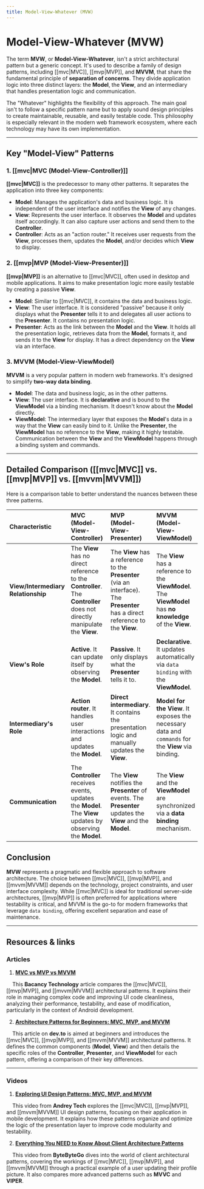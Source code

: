 ```yaml
---
title: Model-View-Whatever (MVW)
---
```

# Model-View-Whatever (MVW)

The term **MVW**, or **Model-View-Whatever**, isn't a strict architectural pattern but a generic concept. It's used to describe a family of design patterns, including [[mvc|MVC]], [[mvp|MVP]], and **MVVM**, that share the fundamental principle of **separation of concerns**. They divide application logic into three distinct layers: the **Model**, the **View**, and an intermediary that handles presentation logic and communication.

The "Whatever" highlights the flexibility of this approach. The main goal isn't to follow a specific pattern name but to apply sound design principles to create maintainable, reusable, and easily testable code. This philosophy is especially relevant in the modern web framework ecosystem, where each technology may have its own implementation.

---

## Key "Model-View" Patterns

### 1. [[mvc|MVC (Model-View-Controller)]]
**[[mvc|MVC]]** is the predecessor to many other patterns. It separates the application into three key components:
* **Model**: Manages the application's data and business logic. It is independent of the user interface and notifies the **View** of any changes.
* **View**: Represents the user interface. It observes the **Model** and updates itself accordingly. It can also capture user actions and send them to the **Controller**.
* **Controller**: Acts as an "action router." It receives user requests from the **View**, processes them, updates the **Model**, and/or decides which **View** to display.

### 2. [[mvp|MVP (Model-View-Presenter)]]
**[[mvp|MVP]]** is an alternative to [[mvc|MVC]], often used in desktop and mobile applications. It aims to make presentation logic more easily testable by creating a passive **View**.
* **Model**: Similar to [[mvc|MVC]], it contains the data and business logic.
* **View**: The user interface. It is considered "passive" because it only displays what the **Presenter** tells it to and delegates all user actions to the **Presenter**. It contains no presentation logic.
* **Presenter**: Acts as the link between the **Model** and the **View**. It holds all the presentation logic, retrieves data from the **Model**, formats it, and sends it to the **View** for display. It has a direct dependency on the **View** via an interface.

### 3. MVVM (Model-View-ViewModel)
**MVVM** is a very popular pattern in modern web frameworks. It's designed to simplify **two-way data binding**.
* **Model**: The data and business logic, as in the other patterns.
* **View**: The user interface. It is **declarative** and is bound to the **ViewModel** via a binding mechanism. It doesn't know about the **Model** directly.
* **ViewModel**: The intermediary layer that exposes the **Model**'s data in a way that the **View** can easily bind to it. Unlike the **Presenter**, the **ViewModel** has no reference to the **View**, making it highly testable. Communication between the **View** and the **ViewModel** happens through a binding system and commands.

---

## Detailed Comparison ([[mvc|MVC]] vs. [[mvp|MVP]] vs. [[mvvm|MVVM]])

Here is a comparison table to better understand the nuances between these three patterns.

| Characteristic | MVC (Model-View-Controller) | MVP (Model-View-Presenter) | MVVM (Model-View-ViewModel) |
| :--- | :--- | :--- | :--- |
| **View/Intermediary Relationship** | The **View** has no direct reference to the **Controller**. The **Controller** does not directly manipulate the **View**. | The **View** has a reference to the **Presenter** (via an interface). The **Presenter** has a direct reference to the **View**. | The **View** has a reference to the **ViewModel**. The **ViewModel** has **no knowledge** of the **View**. |
| **View's Role** | **Active**. It can update itself by observing the **Model**. | **Passive**. It only displays what the **Presenter** tells it to. | **Declarative**. It updates automatically via `data binding` with the **ViewModel**. |
| **Intermediary's Role** | **Action router**. It handles user interactions and updates the **Model**. | **Direct intermediary**. It contains the presentation logic and manually updates the **View**. | **Model for the View**. It exposes the necessary data and `commands` for the **View** via binding. |
| **Communication** | The **Controller** receives events, updates the **Model**. The **View** updates by observing the **Model**. | The **View** notifies the **Presenter** of events. The **Presenter** updates the **View** and the **Model**. | The **View** and the **ViewModel** are synchronized via a **data binding** mechanism. |

## Conclusion

**MVW** represents a pragmatic and flexible approach to software architecture. The choice between [[mvc|MVC]], [[mvp|MVP]], and [[mvvm|MVVM]] depends on the technology, project constraints, and user interface complexity. While [[mvc|MVC]] is ideal for traditional server-side architectures, [[mvp|MVP]] is often preferred for applications where testability is critical, and MVVM is the go-to for modern frameworks that leverage `data binding`, offering excellent separation and ease of maintenance.

---

## **Resources & links**

### **Articles**

1.  **[MVC vs MVP vs MVVM](https://www.bacancytechnology.com/blog/mvc-vs-mvp-vs-mvvm)**

    This **Bacancy Technology** article compares the [[mvc|MVC]], [[mvp|MVP]], and [[mvvm|MVVM]] architectural patterns. It explains their role in managing complex code and improving UI code cleanliness, analyzing their performance, testability, and ease of modification, particularly in the context of Android development.

2.  **[Architecture Patterns for Beginners: MVC, MVP, and MVVM](https://dev.to/chiragagg5k/architecture-patterns-for-beginners-mvc-mvp-and-mvvm-2pe7)**

    This article on **dev.to** is aimed at beginners and introduces the [[mvc|MVC]], [[mvp|MVP]], and [[mvvm|MVVM]] architectural patterns. It defines the common components (**Model**, **View**) and then details the specific roles of the **Controller**, **Presenter**, and **ViewModel** for each pattern, offering a comparison of their key differences.

---

### **Videos**

1.  **[Exploring UI Design Patterns: MVC, MVP, and MVVM](https://www.youtube.com/watch?v=tm_paZsPsrI)**

    This video from **Andrey Tech** explores the [[mvc|MVC]], [[mvp|MVP]], and [[mvvm|MVVM]] UI design patterns, focusing on their application in mobile development. It explains how these patterns organize and optimize the logic of the presentation layer to improve code modularity and testability.

2.  **[Everything You NEED to Know About Client Architecture Patterns](https://www.youtube.com/watch?v=I5c7fBgvkNY)**

    This video from **ByteByteGo** dives into the world of client architectural patterns, covering the workings of [[mvc|MVC]], [[mvp|MVP]], and [[mvvm|MVVM]] through a practical example of a user updating their profile picture. It also compares more advanced patterns such as **MVVC** and **VIPER**.